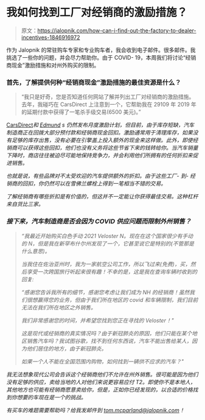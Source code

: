 # 我如何找到工厂对经销商的激励措施？

> 原文：<https://jalopnik.com/how-can-i-find-out-the-factory-to-dealer-incentives-1846916972>

作为 Jalopnik 的常驻购车专家和专业购车者，我会收到电子邮件。很多邮件。我挑选了一些你的问题，并会尽力帮助你。由于 COVID- 19，本周我们将讨论“经销商现金”激励措施和对州外购买的限制。



### 首先，了解提供何种“经销商现金”激励措施的最佳资源是什么？

> “我只是好奇，您是否知道任何网站了解并列出工厂对经销商的激励措施。去年，我碰巧在 CarsDirect 上注意到一个，它帮助我在 29109 年 2019 年的延期付款中获得了一笔杀手级交易(6500 美元)。”

[CarsDirect](https://www.carsdirect.com/deals)*和 [Edmund](https://www.edmunds.com/car-incentives/) s 仍然发布月度激励计划，但目前，由于库存短缺，汽车制造商正在回拨大部分预付款和经销商现金回扣。激励通常用于清理库存，如果没有足够的库存出售，没有必要在引擎盖上投入额外的现金来这样做。此外，即使经销商可以获得这些回扣，他们也没有义务将这些节省下来的钱转给你。当汽车销量下降时，商店往往被迫尽可能地保持竞争力，并会利用他们所拥有的任何折扣来促进销售。*

*也就是说，有些品牌对不太受欢迎的汽车提供额外的折扣。由于这些工厂- 到- 经销商的回扣，你仍然可以在雪佛兰螺栓上得到一笔相当不错的交易。* 

*了解经销商有哪些折扣是有价值的，但这并不一定能让你获得最佳交易。这种杠杆来自货比三家。* 

### *接下来，汽车制造商是否会因为 COVID 供应问题而限制外州销售？*

> *“我最近开始购买白色手动 2021 Veloster N。现在在这个国家很少有手动的 N，但是我在新罕布什尔州发现了一个，它甚至说它是特别的(不管那是什么意思)。*
> 
> *当我住在佐治亚州时，我为一家航空公司工作，所以飞过来(免费)，买，然后享受一次跨国旅行听起来很有趣！不幸的是，这是我在查询车辆时收到的回复:*
> 
> *“感谢您告诉我所有的细节，感谢您考虑让我们成为 NH 的经销商！虽然我们很想赢得您的业务，但由于我们所在地区的 covid 和车辆限制，我们目前无法在我们所在地区之外销售。*
> 
> *我们非常感谢您的时间，并希望您找到您正在寻找的 Veloster！"*
> 
> *这是现代或经销商的真实情况吗？由于新冠肺炎的原因，他们只能在某个地区销售汽车吗？我试图谷歌，找不到任何东西说，汽车不能出售给某人，因为他们居住的地方，由于新冠肺炎。*
> 
> *如果一个人不能在全国范围内购物，如何找到一辆供不应求的汽车？"*

*我无法想象现代公司会告诉这个经销商他们不允许在州外销售。很可能是因为他们没有足够的供应，卖给当地的人对他们来说更容易应付 T2。即使你不是本地人，其他地方也可能有经销商愿意卖给你，但是，正如你已经发现的，以合适的价格找到你想要的车现在是一个的挑战。*

*有买车的难题需要帮助吗？给我发邮件到 tom.mcparland@jalopnik.com！*